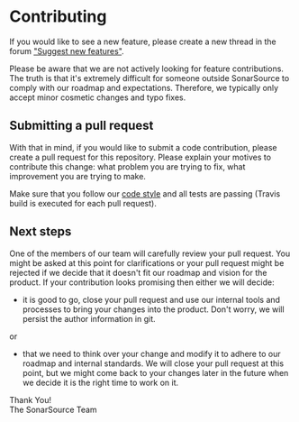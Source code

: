 Contributing
============

If you would like to see a new feature, please create a new thread in the forum ["Suggest new features"](https://community.sonarsource.com/c/suggestions/features).

Please be aware that we are not actively looking for feature contributions. The truth is that it's extremely difficult for someone outside SonarSource to comply with our roadmap and expectations. Therefore, we typically only accept minor cosmetic changes and typo fixes.

## Submitting a pull request

With that in mind, if you would like to submit a code contribution, please create a pull request for this repository. Please explain your motives to contribute this change: what problem you are trying to fix, what improvement you are trying to make.

Make sure that you follow our [code style](https://github.com/SonarSource/sonar-developer-toolset#code-style) and all tests are passing (Travis build is executed for each pull request).

## Next steps

One of the members of our team will carefully review your pull request. You might be asked at this point for clarifications or your pull request might be rejected if we decide that it doesn't fit our roadmap and vision for the product.
If your contribution looks promising then either we will decide:

- it is good to go, close your pull request and use our internal tools and processes to bring your changes into the product. Don't worry, we will persist the author information in git.

or

- that we need to think over your change and modify it to adhere to our roadmap and internal standards. We will close your pull request at this point, but we might come back to your changes later in the future when we decide it is the right time to work on it.

Thank You!  
The SonarSource Team
